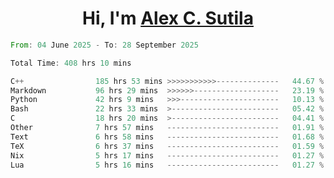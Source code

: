 <h1 align="center">Hi, I'm <a href="https://github.com/alexsutila" target="blank">Alex C. Sutila</a></h1>

<!--START_SECTION:waka-->

```rust
From: 04 June 2025 - To: 28 September 2025

Total Time: 408 hrs 10 mins

C++                185 hrs 53 mins >>>>>>>>>>>--------------   44.67 %
Markdown           96 hrs 29 mins  >>>>>>-------------------   23.19 %
Python             42 hrs 9 mins   >>>----------------------   10.13 %
Bash               22 hrs 33 mins  >------------------------   05.42 %
C                  18 hrs 20 mins  >------------------------   04.41 %
Other              7 hrs 57 mins   -------------------------   01.91 %
Text               6 hrs 58 mins   -------------------------   01.68 %
TeX                6 hrs 37 mins   -------------------------   01.59 %
Nix                5 hrs 17 mins   -------------------------   01.27 %
Lua                5 hrs 16 mins   -------------------------   01.27 %
```

<!--END_SECTION:waka-->
